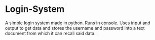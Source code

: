 # Login-System
A simple login system made in python. Runs in console. Uses input and output to get data and stores the username and password into a text document from which it can recall said data.
